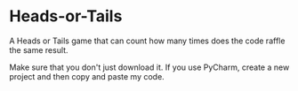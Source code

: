 # Heads-or-Tails
A Heads or Tails game that can count how many times does the code raffle the same result.

Make sure that you don't just download it. If you use PyCharm, create a new project and then copy and paste my code.
